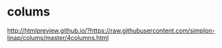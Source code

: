 # colums

http://htmlpreview.github.io/?https://raw.githubusercontent.com/simplon-linap/colums/master/4columns.html
